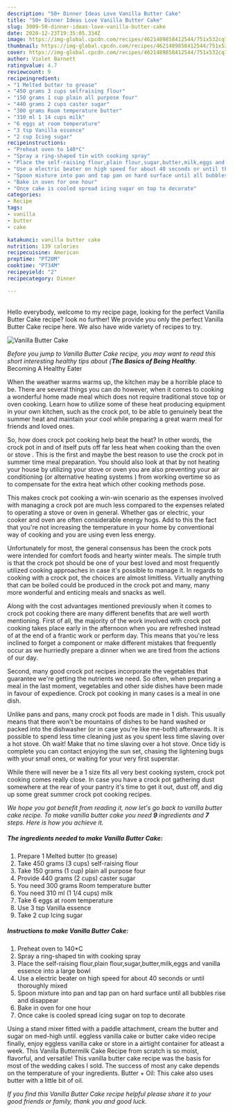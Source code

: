 ```yaml
---
description: "50+ Dinner Ideas Love Vanilla Butter Cake"
title: "50+ Dinner Ideas Love Vanilla Butter Cake"
slug: 3009-50-dinner-ideas-love-vanilla-butter-cake
date: 2020-12-23T19:35:05.334Z
image: https://img-global.cpcdn.com/recipes/4621489858412544/751x532cq70/vanilla-butter-cake-recipe-main-photo.jpg
thumbnail: https://img-global.cpcdn.com/recipes/4621489858412544/751x532cq70/vanilla-butter-cake-recipe-main-photo.jpg
cover: https://img-global.cpcdn.com/recipes/4621489858412544/751x532cq70/vanilla-butter-cake-recipe-main-photo.jpg
author: Violet Barnett
ratingvalue: 4.7
reviewcount: 9
recipeingredient:
- "1 Melted butter to grease"
- "450 grams 3 cups selfraising flour"
- "150 grams 1 cup plain all purpose four"
- "440 grams 2 cups caster sugar"
- "300 grams Room temperature butter"
- "310 ml 1 14 cups milk"
- "6 eggs at room temperature"
- "3 tsp Vanilla essence"
- "2 cup Icing sugar"
recipeinstructions:
- "Preheat oven to 140*C"
- "Spray a ring-shaped tin with cooking spray"
- "Place the self-raising flour,plain flour,sugar,butter,milk,eggs and vanilla essence into a large bowl"
- "Use a electric beater on high speed for about 40 seconds or until thoroughly mixed"
- "Spoon mixture into pan and tap pan on hard surface until all bubbles rise and disappear"
- "Bake in oven for one hour"
- "Once cake is cooled spread icing sugar on top to decorate"
categories:
- Recipe
tags:
- vanilla
- butter
- cake

katakunci: vanilla butter cake 
nutrition: 139 calories
recipecuisine: American
preptime: "PT20M"
cooktime: "PT34M"
recipeyield: "2"
recipecategory: Dinner

---
```

<br>
Hello everybody, welcome to my recipe page, looking for the perfect Vanilla Butter Cake recipe? look no further! We provide you only the perfect Vanilla Butter Cake recipe here. We also have wide variety of recipes to try.
<br>


![Vanilla Butter Cake](https://img-global.cpcdn.com/recipes/4621489858412544/751x532cq70/vanilla-butter-cake-recipe-main-photo.jpg)

<i>Before you jump to Vanilla Butter Cake recipe, you may want to read this short interesting healthy tips about {<strong>The Basics of Being Healthy</strong>.</i>
Becoming A Healthy Eater


When the weather warms warms up, the kitchen may be a horrible place to be. There are several things you can do however, when it comes to cooking a wonderful home made meal which does not require traditional stove top or oven cooking. Learn how to utilize some of these heat producing equipment in your own kitchen, such as the crock pot, to be able to genuinely beat the summer heat and maintain your cool while preparing a great warm meal for friends and loved ones.

So, how does crock pot cooking help beat the heat? In other words, the crock pot in and of itself puts off far less heat when cooking than the oven or stove . This is the first and maybe the best reason to use the crock pot in summer time meal preparation. You should also look at that by not heating your house by utilizing your stove or oven you are also preventing your air conditioning (or alternative heating systems ) from working overtime so as to compensate for the extra heat which other cooking methods pose.

This makes crock pot cooking a win-win scenario as the expenses involved with managing a crock pot are much less compared to the expenses related to operating a stove or oven in general. Whether gas or electric, your cooker and oven are often considerable energy hogs. Add to this the fact that you're not increasing the temperature in your home by conventional way of cooking and you are using even less energy.

Unfortunately for most, the general consensus has been the crock pots were intended for comfort foods and hearty winter meals.  The simple truth is that the crock pot should be one of your best loved and most frequently utilized cooking approaches in case it's possible to manage it. In regards to cooking with a crock pot, the choices are almost limitless.  Virtually anything that can be boiled could be produced in the crock pot and many, many more wonderful and enticing meals and snacks as well.



Along with the cost advantages mentioned previously when it comes to crock pot cooking there are many different benefits that are well worth mentioning. First of all, the majority of the work involved with crock pot cooking takes place early in the afternoon when you are refreshed instead of at the end of a frantic work or perform day. This means that you're less inclined to forget a component or make different mistakes that frequently occur as we hurriedly prepare a dinner when we are tired from the actions of our day.

Second, many good crock pot recipes incorporate the vegetables that guarantee we're getting the nutrients we need. So often, when preparing a meal in the last moment, vegetables and other side dishes have been made in favour of expedience. Crock pot cooking in many cases is a meal in one dish.

 Unlike pans and pans, many crock pot foods are made in 1 dish. This usually means that there won't be mountains of dishes to be hand washed or packed into the dishwasher (or in case you're like me-both) afterwards. It is possible to spend less time cleaning just as you spent less time slaving over a hot stove. Oh wait! Make that no time slaving over a hot stove. Once tidy is complete you can contact enjoying the sun set, chasing the lightening bugs with your small ones, or waiting for your very first superstar.

While there will never be a 1 size fits all very best cooking system, crock pot cooking comes really close. In case you have a crock pot gathering dust somewhere at the rear of your pantry it's time to get it out, dust off, and dig up some great summer crock pot cooking recipes.


<i>We hope you got benefit from reading it, now let's go back to vanilla butter cake recipe. To make vanilla butter cake you need <strong>9</strong> ingredients and <strong>7</strong> steps. Here is how you achieve it.
</i>

##### The ingredients needed to make Vanilla Butter Cake:

1. Prepare 1 Melted butter (to grease)
1. Take 450 grams (3 cups) self-raising flour
1. Take 150 grams (1 cup) plain all purpose four
1. Provide 440 grams (2 cups) caster sugar
1. You need 300 grams Room temperature butter
1. You need 310 ml (1 1/4 cups) milk
1. Take 6 eggs at room temperature
1. Use 3 tsp Vanilla essence
1. Take 2 cup Icing sugar


##### Instructions to make Vanilla Butter Cake:

1. Preheat oven to 140*C
1. Spray a ring-shaped tin with cooking spray
1. Place the self-raising flour,plain flour,sugar,butter,milk,eggs and vanilla essence into a large bowl
1. Use a electric beater on high speed for about 40 seconds or until thoroughly mixed
1. Spoon mixture into pan and tap pan on hard surface until all bubbles rise and disappear
1. Bake in oven for one hour
1. Once cake is cooled spread icing sugar on top to decorate


Using a stand mixer fitted with a paddle attachment, cream the butter and sugar on med-high until. eggless vanilla cake or butter cake video recipe finally, enjoy eggless vanilla cake or store in a airtight container for atleast a week. This Vanilla Buttermilk Cake Recipe from scratch is so moist, flavorful, and versatile! This vanilla butter cake recipe was the basis for most of the wedding cakes I sold. The success of most any cake depends on the temperature of your ingredients. Butter + Oil: This cake also uses butter with a little bit of oil. 

<i>If you find this Vanilla Butter Cake recipe helpful please share it to your good friends or family, thank you and good luck.</i>
